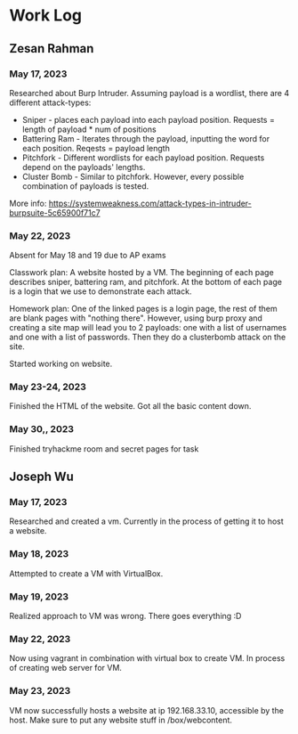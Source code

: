 # Work Log

## Zesan Rahman

### May 17, 2023

Researched about Burp Intruder. Assuming payload is a wordlist, there are 4 different attack-types:


* Sniper - places each payload into each payload position. Requests = length of payload * num of positions
* Battering Ram - Iterates through the payload, inputting the word for each position. Reqests = payload length
* Pitchfork - Different wordlists for each payload position. Requests depend on the payloads' lengths.
* Cluster Bomb - Similar to pitchfork. However, every possible combination of payloads is tested.

More info: https://systemweakness.com/attack-types-in-intruder-burpsuite-5c65900f71c7

### May 22, 2023

Absent for May 18 and 19 due to AP exams

Classwork plan: A website hosted by a VM. The beginning of each page describes sniper, battering ram, and pitchfork. At the bottom of each page is a login that we use to demonstrate each attack.

Homework plan: One of the linked pages is a login page, the rest of them are blank pages with "nothing there". However, using burp proxy and creating a site map will lead you to 2 payloads: one with a list of usernames and one with a list of passwords. Then they do a clusterbomb attack on the site.

Started working on website.

### May 23-24, 2023

Finished the HTML of the website. Got all the basic content down. 

### May 30,, 2023

Finished tryhackme room and secret pages for task

## Joseph Wu

### May 17, 2023

Researched and created a vm. Currently in the process of getting it to host a website.

### May 18, 2023

Attempted to create a VM with VirtualBox.

### May 19, 2023

Realized approach to VM was wrong. There goes everything :D

### May 22, 2023

Now using vagrant in combination with virtual box to create VM. In process of creating web server for VM.

### May 23, 2023

VM now successfully hosts a website at ip 192.168.33.10, accessible by the host. Make sure to put any website stuff in /box/webcontent.
